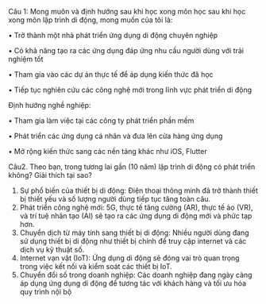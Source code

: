Câu 1: Mong muôn và định hướng sau khi học xong môn học sau khi học xong môn lập trình di động, mong muốn của tôi là:

• Trở thành một nhà phát triển ứng dụng di động chuyên nghiệp

• Có khả năng tạo ra các ứng dụng đáp ứng nhu cầu người dùng với trải nghiệm tốt

• Tham gia vào các dự án thực tế để áp dụng kiến thức đã học

• Tiếp tục nghiên cứu các công nghệ mới trong lĩnh vực phát triển di động

Định hướng nghề nghiệp:

• Tham gia làm việc tại các công ty phát triển phần mềm

• Phát triển các ứng dụng cá nhân và đưa lên cửa hàng ứng dụng

• Mở rộng kiến thức sang các nền tảng khác như iOS, Flutter


Câu2. Theo bạn, trong tương lai gần (10 năm) lập trình di động
có phát triển không? Giải thích tại sao?

1. Sự phổ biến của thiết bị di động: Điện thoại thông minh đã trở thành thiết bị thiết yếu và số lượng người dùng tiếp tục tăng toàn câu.
2. Phát triển công nghệ mới: 5G, thực tế tăng cường (AR), thực tế ảo (VR), và trí tuệ nhân tạo (AI) sẽ tạo ra các ứng dụng di động mới và phức tạp hơn.
3. Chuyển dịch từ máy tính sang thiết bị di động: Nhiều người dùng đang sử dụng thiết bị di động như thiết bị chính để truy cập internet và các dịch vụ kỹ thuật số.
4. Internet vạn vật (IoT): Ứng dụng di động sẽ đóng vai trò quan trọng trong việc kết nối và kiểm soát các thiết bị IoT.
5. Chuyển đổi số trong doanh nghiệp: Các doanh nghiệp đang ngày càng áp dụng ứng dụng di động để tương tác với khách hàng và tối ưu hóa quy trình nội bộ
